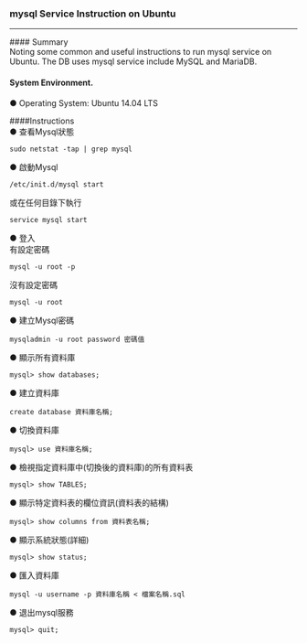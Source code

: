 ### mysql Service Instruction on Ubuntu<br/>
<hr/>
#### Summary<br/>
Noting some common and useful instructions to run mysql service on Ubuntu. The DB uses mysql service include MySQL and MariaDB.<br/>

#### System Environment.<br/>
● Operating System: Ubuntu 14.04 LTS<br/>

####Instructions<br/>
● 查看Mysql狀態
```
sudo netstat -tap | grep mysql
```
● 啟動Mysql
```
/etc/init.d/mysql start
```
或在任何目錄下執行
```
service mysql start
```
● 登入<br/>
有設定密碼
```
mysql -u root -p
```
沒有設定密碼
```
mysql -u root
```
● 建立Mysql密碼
```
mysqladmin -u root password 密碼值
```
● 顯示所有資料庫
```
mysql> show databases;
```
● 建立資料庫
```
create database 資料庫名稱;
```
● 切換資料庫
```
mysql> use 資料庫名稱;
```
● 檢視指定資料庫中(切換後的資料庫)的所有資料表
```
mysql> show TABLES;
```
● 顯示特定資料表的欄位資訊(資料表的結構)
```
mysql> show columns from 資料表名稱;
```
● 顯示系統狀態(詳細)
```
mysql> show status;
```
● 匯入資料庫
```
mysql -u username -p 資料庫名稱 < 檔案名稱.sql
```
● 退出mysql服務
```
mysql> quit;
```





